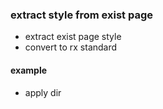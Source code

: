 ###  extract style from exist page

- extract exist page style
- convert to rx standard

#### example

- apply dir